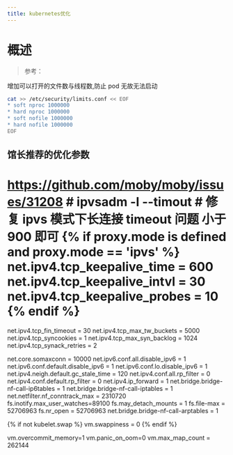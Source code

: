 ```yaml
---
title: kubernetes优化
---
```


# 概述

> 参考：

增加可以打开的文件数与线程数,防止 pod 无故无法启动

```bash
cat >> /etc/security/limits.conf << EOF
* soft nproc 1000000
* hard nproc 1000000
* soft nofile 1000000
* hard nofile 1000000
EOF
```

## 馆长推荐的优化参数

<https://github.com/moby/moby/issues/31208>
\# ipvsadm -l --timout
\# 修复 ipvs 模式下长连接 timeout 问题 小于 900 即可
{% if proxy.mode is defined and proxy.mode == 'ipvs' %}
net.ipv4.tcp_keepalive_time = 600
net.ipv4.tcp_keepalive_intvl = 30
net.ipv4.tcp_keepalive_probes = 10
{% endif %}
===========

net.ipv4.tcp_fin_timeout = 30
net.ipv4.tcp_max_tw_buckets = 5000
net.ipv4.tcp_syncookies = 1
net.ipv4.tcp_max_syn_backlog = 1024
net.ipv4.tcp_synack_retries = 2

net.core.somaxconn = 10000
net.ipv6.conf.all.disable_ipv6 = 1
net.ipv6.conf.default.disable_ipv6 = 1
net.ipv6.conf.lo.disable_ipv6 = 1
net.ipv4.neigh.default.gc_stale_time = 120
net.ipv4.conf.all.rp_filter = 0
net.ipv4.conf.default.rp_filter = 0
net.ipv4.ip_forward = 1
net.bridge.bridge-nf-call-ip6tables = 1
net.bridge.bridge-nf-call-iptables = 1
net.netfilter.nf_conntrack_max = 2310720
fs.inotify.max_user_watches=89100
fs.may_detach_mounts = 1
fs.file-max = 52706963
fs.nr_open = 52706963
net.bridge.bridge-nf-call-arptables = 1

{% if not kubelet.swap %}
vm.swappiness = 0
{% endif %}

vm.overcommit_memory=1
vm.panic_on_oom=0
vm.max_map_count = 262144
